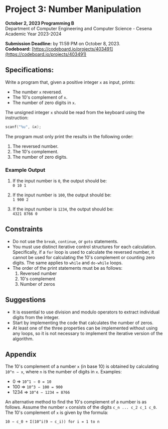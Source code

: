 # Project 3: Number Manipulation

**October 2, 2023 Programming B**  
Department of Computer Engineering and Computer Science - Cesena Academic Year 2023-2024

**Submission Deadline:** by 11:59 PM on October 8, 2023.  
**Codeboard:** [https://codeboard.io/projects/403491](https://codeboard.io/projects/403491)

## Specifications:

Write a program that, given a positive integer `x` as input, prints:

- The number `x` reversed.
- The 10's complement of `x`.
- The number of zero digits in `x`.

The unsigned integer `x` should be read from the keyboard using the instruction:

```c
scanf("%u", &x);
```

The program must only print the results in the following order:

1. The reversed number.
2. The 10's complement.
3. The number of zero digits.

### Example Output

1. If the input number is `0`, the output should be:  
   `0 10 1`

2. If the input number is `100`, the output should be:  
   `1 900 2`

3. If the input number is `1234`, the output should be:  
   `4321 8766 0`

## Constraints

- Do not use the `break`, `continue`, or `goto` statements.
- You must use distinct iterative control structures for each calculation. Specifically, if a `for` loop is used to calculate the reversed number, it cannot be used for calculating the 10's complement or counting zero digits. The same applies to `while` and `do-while` loops.
- The order of the print statements must be as follows:
  1. Reversed number
  2. 10's complement
  3. Number of zeros


## Suggestions

- It is essential to use division and modulo operators to extract individual digits from the integer.
- Start by implementing the code that calculates the number of zeros.
- At least one of the three properties can be implemented without using any loops, so it is not necessary to implement the iterative version of the algorithm.

## Appendix

The 10's complement of a number `x` (in base 10) is obtained by calculating `10^n − x`, where `n` is the number of digits in `x`. Examples:

- 0 ⇒ `10^1 − 0 = 10`
- 100 ⇒ `10^3 − 100 = 900`
- 1234 ⇒ `10^4 − 1234 = 8766`

An alternative method to find the 10's complement of a number is as follows. Assume the number `x` consists of the digits `c_n ... c_2 c_1 c_0`. The 10's complement of `x` is given by the formula:

```
10 − c_0 + Σ(10^i(9 − c_i)) for i = 1 to n
```